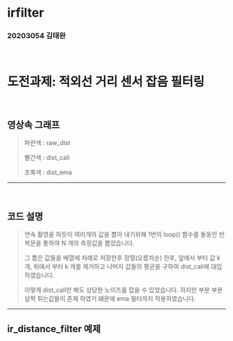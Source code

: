 # irfilter
### 20203054 김태완
​
# 도전과제: 적외선 거리 센서 잡음 필터링
​
## 영상속 그래프
>파란색 : raw_dist
>
>빨간색 : dist_cali
>
>초록색 : dist_ema
​
------------------------------------
​
## 코드 설명

>연속 촬영을 하듯이 여러개의 값을 뽑아 내기위해 
>1번의 loop() 함수를 돌동안 반복문을 통하여 N 개의 측정값을 뽑았습니다.
>
>그 뽑은 값들을 배열에 차례로 저장한후 정렬(오름차순) 한후, 앞에서 부터 값 k 개, 뒤에서 부터 k 개를 제거하고
>나머지 값들의 평균을 구하여 dist_cali에 대입하였습니다.
>
>이렇게 dist_cali만 해도 상당한 노이즈를 잡을 수 있었습니다. 하지만 부분 부분 살짝 튀는값들이 존재 하였기 떄문에 ema 필터까지 적용하였습니다.

----------------------------------------------

## ir_distance_filter 예제
​
 > <script src="https://gist.github.com/T-WK/715fde5441b68110a239bc1e0eda1db4.js"></script>